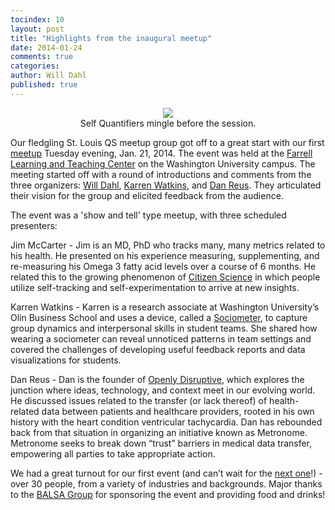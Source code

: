 ```yaml
---
tocindex: 10
layout: post
title: "Highlights from the inaugural meetup"
date: 2014-01-24
comments: true
categories:
author: Will Dahl
published: true
---
```


<div class="post-photo" align="center">
	<figure>
		<img src="../../../../../images/meetup_photos/2014_01/mingling.jpeg"/>
		<figcaption>Self Quantifiers mingle before the session.</figcaption>
	</figure>
</div>

Our fledgling St. Louis QS meetup group got off to a great start with our first [meetup](http://www.meetup.com/QS-STL/events/157767622/)
Tuesday evening, Jan. 21, 2014.  The event was held at the [Farrell Learning and Teaching Center](http://fltc.wustl.edu/) on the
Washington University campus. The meeting started off with a round of introductions and comments from the three organizers:
[Will Dahl](http://www.linkedin.com/pub/william-dahl/15/407/274), [Karren Watkins](https://twitter.com/k_chirp), and [Dan Reus](https://twitter.com/DanReus).
They articulated their vision for the group and elicited feedback from the audience.

The event was a 'show and tell' type meetup, with three scheduled presenters:

Jim McCarter - Jim is an MD, PhD who tracks many, many metrics related to his health. He presented on his experience measuring,
supplementing, and re-measuring his Omega 3 fatty acid levels over a course of 6 months. He related this to the growing phenomenon of
[Citizen Science](http://www.scientificamerican.com/citizen-science/) in which people utilize self-tracking and self-experimentation to arrive at new insights.

Karren Watkins - Karren is a research associate at Washington University’s Olin Business School and uses a device, called a [Sociometer](http://www.sociometricsolutions.com/),
to capture group dynamics and interpersonal skills in student teams. She shared how wearing a sociometer can reveal unnoticed patterns in
team settings and covered the challenges of developing useful feedback reports  and data visualizations for students.

Dan Reus - Dan is the founder of [Openly Disruptive](http://openlydisruptive.org/), which explores the junction where ideas, technology, and context meet in our evolving world.
He discussed issues related to the transfer (or lack thereof) of health-related data between patients and healthcare providers, rooted in
his own history with the heart condition ventricular tachycardia. Dan has rebounded back from that situation in organizing an initiative known
as Metronome. Metronome seeks to break down “trust” barriers in medical data transfer, empowering all parties to take appropriate action.

We had a great turnout for our first event (and can’t wait for the [next one](http://www.meetup.com/QS-STL/events/167014482/?a=ra1_vl&_af_eid=167014482&_af=event)!) - over
30 people, from a variety of industries and backgrounds. Major thanks to the [BALSA Group](http://www.thebalsagroup.org/) for sponsoring the event and providing food and drinks!


